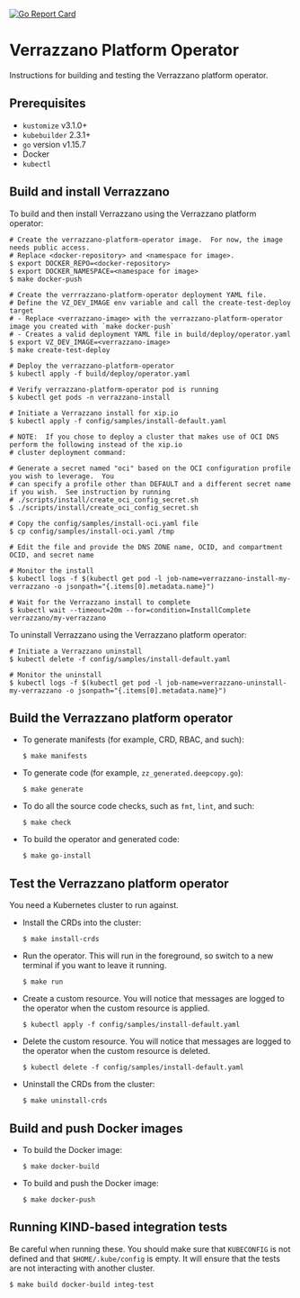 [![Go Report Card](https://goreportcard.com/badge/github.com/verrazzano/verrazzano)](https://goreportcard.com/report/github.com/verrazzano/verrazzano)

# Verrazzano Platform Operator

Instructions for building and testing the Verrazzano platform operator.

## Prerequisites
* `kustomize` v3.1.0+
* `kubebuilder` 2.3.1+
* `go` version v1.15.7
* Docker
* `kubectl`

## Build and install Verrazzano

To build and then install Verrazzano using the Verrazzano platform operator:

```
# Create the verrazzano-platform-operator image.  For now, the image needs public access.
# Replace <docker-repository> and <namespace for image>.
$ export DOCKER_REPO=<docker-repository>
$ export DOCKER_NAMESPACE=<namespace for image>
$ make docker-push

# Create the verrrazzano-platform-operator deployment YAML file.
# Define the VZ_DEV_IMAGE env variable and call the create-test-deploy target
# - Replace <verrazzano-image> with the verrazzano-platform-operator image you created with `make docker-push`
# - Creates a valid deployment YAML file in build/deploy/operator.yaml
$ export VZ_DEV_IMAGE=<verrazzano-image>
$ make create-test-deploy

# Deploy the verrazzano-platform-operator
$ kubectl apply -f build/deploy/operator.yaml

# Verify verrazzano-platform-operator pod is running
$ kubectl get pods -n verrazzano-install

# Initiate a Verrazzano install for xip.io
$ kubectl apply -f config/samples/install-default.yaml

# NOTE:  If you chose to deploy a cluster that makes use of OCI DNS perform the following instead of the xip.io
# cluster deployment command:

# Generate a secret named "oci" based on the OCI configuration profile you wish to leverage.  You
# can specify a profile other than DEFAULT and a different secret name if you wish.  See instruction by running
# ./scripts/install/create_oci_config_secret.sh
$ ./scripts/install/create_oci_config_secret.sh

# Copy the config/samples/install-oci.yaml file
$ cp config/samples/install-oci.yaml /tmp

# Edit the file and provide the DNS ZONE name, OCID, and compartment OCID, and secret name

# Monitor the install
$ kubectl logs -f $(kubectl get pod -l job-name=verrazzano-install-my-verrazzano -o jsonpath="{.items[0].metadata.name}")

# Wait for the Verrazzano install to complete
$ kubectl wait --timeout=20m --for=condition=InstallComplete verrazzano/my-verrazzano
```

To uninstall Verrazzano using the Verrazzano platform operator:

```
# Initiate a Verrazzano uninstall
$ kubectl delete -f config/samples/install-default.yaml

# Monitor the uninstall
$ kubectl logs -f $(kubectl get pod -l job-name=verrazzano-uninstall-my-verrazzano -o jsonpath="{.items[0].metadata.name}")
```

## Build the Verrazzano platform operator

- To generate manifests (for example, CRD, RBAC, and such):

    ```
    $ make manifests
    ```

- To generate code (for example, `zz_generated.deepcopy.go`):

    ```
    $ make generate
    ```

- To do all the source code checks, such as `fmt`, `lint`, and such:

    ```
    $ make check
    ```

- To build the operator and generated code:

    ```
    $ make go-install
    ```

## Test the Verrazzano platform operator

You need a Kubernetes cluster to run against.

* Install the CRDs into the cluster:
    ```
    $ make install-crds
    ```

* Run the operator. This will run in the foreground, so switch to a new terminal if you want to leave it running.
    ```
    $ make run
    ```

* Create a custom resource.  You will notice that messages are logged to the operator
when the custom resource is applied.
    ```
    $ kubectl apply -f config/samples/install-default.yaml
    ```

* Delete the custom resource.  You will notice that messages are logged to the operator
when the custom resource is deleted.
    ```
    $ kubectl delete -f config/samples/install-default.yaml
    ```
* Uninstall the CRDs from the cluster:
    ```
    $ make uninstall-crds
    ```

## Build and push Docker images

* To build the Docker image:
    ```
    $ make docker-build
    ```
* To build and push the Docker image:
    ```
    $ make docker-push
    ```  

## Running KIND-based integration tests
Be careful when running these. You should make sure that `KUBECONFIG` is not defined
and that `$HOME/.kube/config` is empty. It will ensure that the tests
are not interacting with another cluster.
```
$ make build docker-build integ-test
```
